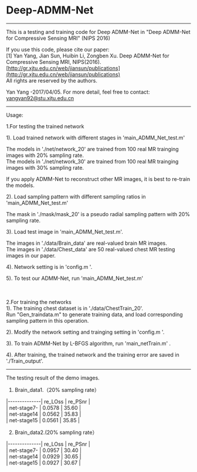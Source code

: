# Deep-ADMM-Net

***********************************************************************************************************

This is a testing and training code for Deep ADMM-Net in "Deep ADMM-Net for Compressive Sensing MRI" (NIPS 2016)<br>
 
If you use this code, please cite our paper:<br>
[1] Yan Yang, Jian Sun, Huibin Li, Zongben Xu. Deep ADMM-Net for Compressive Sensing MRI, NIPS(2016).<br>
[http://gr.xjtu.edu.cn/web/jiansun/publications](http://gr.xjtu.edu.cn/web/jiansun/publications) <br>
All rights are reserved by the authors.<br>

Yan Yang -2017/04/05. For more detail, feel free to contact: yangyan92@stu.xjtu.edu.cn<br>


***********************************************************************************************************



Usage:<br>

1.For testing the trained network <br>

1). Load trained network with different stages in 'main_ADMM_Net_test.m'<br>

   The models in './net/network_20' are trained from 100 real MR trainging images with 20% sampling rate. <br>
   The models in './net/network_30' are trained from 100 real MR trainging images with 30% sampling rate.<br>
   
   If you apply ADMM-Net to  reconstruct  other MR images, it is best to re-train the models.<br>

2). Load  sampling pattern with different sampling ratios in  'main_ADMM_Net_test.m'<br>

   The mask in './mask/mask_20' is a pseudo radial sampling pattern with 20% sampling rate.<br>
   
3). Load test image  in  'main_ADMM_Net_test.m'.

   The images in './data/Brain_data' are real-valued brain MR images.<br>
   The images in './data/Chest_data' are 50 real-valued chest MR testing images in our paper.<br>

4). Network setting is in  'config.m '.<br>

5). To test our ADMM-Net, run 'main_ADMM_Net_test.m'<br>


<br>
<br>
2.For training the networks<br>
1). The training chest dataset is in './data/ChestTrain_20'.<br>
    Run "Gen_traindata.m" to generate training data, 
    and load  corresponding sampling pattern in this operation. <br>


2). Modify the network setting and trainging setting in  'config.m '.<br>

3). To train ADMM-Net by L-BFGS algorithm, run 'main_netTrain.m' .<br>

4). After training, the trained network and the training error are saved in './Train_output'.<br>



***********************************************************************************************************
 
The testing result of the demo images.<br>

1) Brain_data1.（20% sampling rate）

|--------------|  re_LOss  |  re_PSnr  |  <br>
|  net-stage7- |  0.0578   |  35.60    |  <br>
|  net-stage14 |  0.0562   |  35.83    |  <br>
|  net-stage15 |  0.0561   |  35.85    |  <br>


2) Brain_data2.(20% sampling rate）

|--------------|  re_LOss  |  re_PSnr  |  <br>
|  net-stage7- |  0.0957   |  30.40    |  <br>
|  net-stage14 |  0.0929   |  30.65    |  <br>
|  net-stage15 |  0.0927   |  30.67    |  <br>










